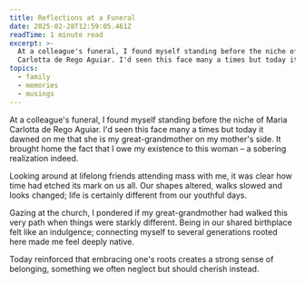 ```yaml
---
title: Reflections at a Funeral
date: 2025-02-28T12:59:05.461Z
readTime: 1 minute read
excerpt: >-
  At a colleague's funeral, I found myself standing before the niche of Maria
  Carlotta de Rego Aguiar. I'd seen this face many a times but today it dawn...
topics:
  - family
  - memories
  - musings
---
```

At a colleague's funeral, I found myself standing before the niche of Maria Carlotta de Rego Aguiar. I'd seen this face many a times but today it dawned on me that she is my great-grandmother on my mother's side. It brought home the fact that I owe my existence to this woman – a sobering realization indeed.
 
 Looking around at lifelong friends attending mass with me, it was clear how time had etched its mark on us all. Our shapes altered, walks slowed and looks changed; life is certainly different from our youthful days.
 
 Gazing at the church, I pondered if my great-grandmother had walked this very path when things were starkly different. Being in our shared birthplace felt like an indulgence; connecting myself to several generations rooted here made me feel deeply native.
 
 Today reinforced that embracing one's roots creates a strong sense of belonging, something we often neglect but should cherish instead.
